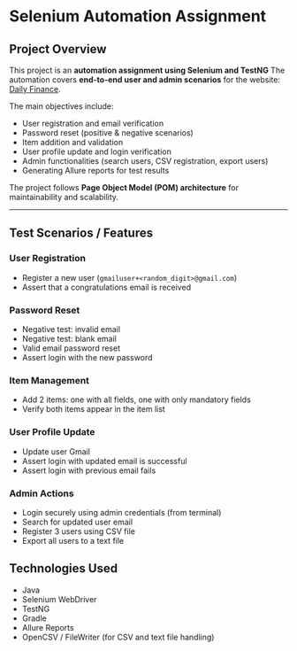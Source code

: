# Selenium Automation Assignment

## Project Overview
This project is an **automation assignment using Selenium and TestNG** 
The automation covers **end-to-end user and admin scenarios** for the website: [Daily Finance](https://dailyfinance.roadtocareer.net/).

The main objectives include:
- User registration and email verification
- Password reset (positive & negative scenarios)
- Item addition and validation
- User profile update and login verification
- Admin functionalities (search users, CSV registration, export users)
- Generating Allure reports for test results

The project follows **Page Object Model (POM) architecture** for maintainability and scalability.

---

## Test Scenarios / Features

### User Registration
- Register a new user (`gmailuser+<random_digit>@gmail.com`)
- Assert that a congratulations email is received

### Password Reset
- Negative test: invalid email
- Negative test: blank email
- Valid email password reset
- Assert login with the new password

### Item Management
- Add 2 items: one with all fields, one with only mandatory fields
- Verify both items appear in the item list

### User Profile Update
- Update user Gmail
- Assert login with updated email is successful
- Assert login with previous email fails

### Admin Actions
- Login securely using admin credentials (from terminal)
- Search for updated user email
- Register 3 users using CSV file
- Export all users to a text file

## Technologies Used
- Java
- Selenium WebDriver
- TestNG
- Gradle
- Allure Reports
- OpenCSV / FileWriter (for CSV and text file handling)





